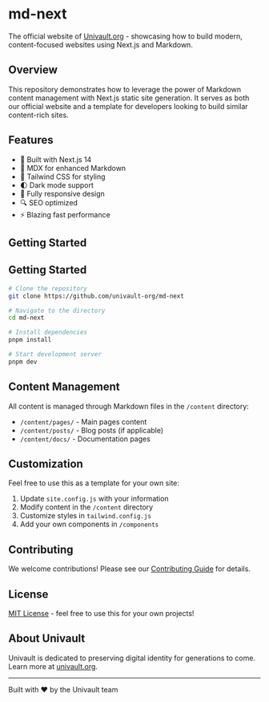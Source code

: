 # md-next

The official website of [Univault.org](https://univault.org) - showcasing how to build modern, content-focused websites using Next.js and Markdown.

## Overview

This repository demonstrates how to leverage the power of Markdown content management with Next.js static site generation. It serves as both our official website and a template for developers looking to build similar content-rich sites.

## Features

- 🚀 Built with Next.js 14
- 📝 MDX for enhanced Markdown
- 🎨 Tailwind CSS for styling
- 🌓 Dark mode support
- 📱 Fully responsive design
- 🔍 SEO optimized
- ⚡ Blazing fast performance

## Getting Started

## Getting Started

```bash
# Clone the repository
git clone https://github.com/univault-org/md-next

# Navigate to the directory
cd md-next

# Install dependencies
pnpm install

# Start development server
pnpm dev
```

## Content Management

All content is managed through Markdown files in the `/content` directory:
- `/content/pages/` - Main pages content
- `/content/posts/` - Blog posts (if applicable)
- `/content/docs/` - Documentation pages

## Customization

Feel free to use this as a template for your own site:

1. Update `site.config.js` with your information
2. Modify content in the `/content` directory
3. Customize styles in `tailwind.config.js`
4. Add your own components in `/components`

## Contributing

We welcome contributions! Please see our [Contributing Guide](CONTRIBUTING.md) for details.

## License

[MIT License](LICENSE) - feel free to use this for your own projects!

## About Univault

Univault is dedicated to preserving digital identity for generations to come. Learn more at [univault.org](https://univault.org).

---

Built with ❤️ by the Univault team